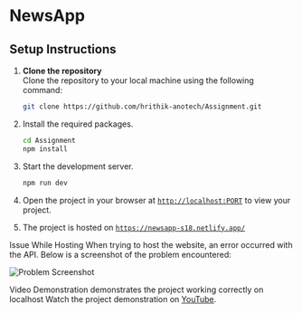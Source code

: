 # NewsApp

## Setup Instructions

1. **Clone the repository**  
   Clone the repository to your local machine using the following command:
   ```sh
   git clone https://github.com/hrithik-anotech/Assignment.git


2. Install the required packages.
    ```sh
    cd Assignment
    npm install
    ```

3. Start the development server.
    ```sh
    npm run dev
    ```

1. Open the project in your browser at [`http://localhost:PORT`](http://localhost:PORT) to view your project.

2. The project is hosted on [`https://newsapp-s18.netlify.app/`](https://newsapp-s18.netlify.app/)

Issue While Hosting
When trying to host the website, an error occurred with the API. 
Below is a screenshot of the problem encountered:

![Problem Screenshot](./src/assets/home.png)

Video Demonstration
demonstrates the project working correctly on localhost
Watch the project demonstration on [YouTube](https://youtu.be/xAX5-nj53uQ?si=Ffsgp2UbKhoVwiqw).
